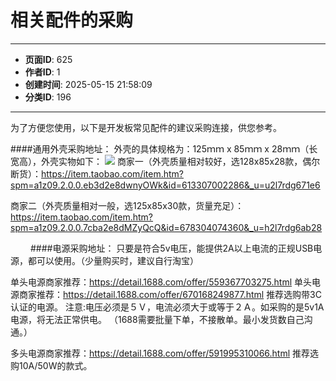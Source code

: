 # 相关配件的采购

---
- **页面ID**: 625
- **作者ID**: 1
- **创建时间**: 2025-05-15 21:58:09
- **分类ID**: 196
---

为了方便您使用，以下是开发板常见配件的建议采购连接，供您参考。

####通用外壳采购地址：
外壳的具体规格为：125ｍｍ x 85ｍｍ x 28ｍｍ（长宽高），外壳实物如下：
![](images/90d9e525_63c0faaa1ecd9.jpg)
商家一（外壳质量相对较好，选128x85x28款，偶尔断货）：https://item.taobao.com/item.htm?spm=a1z09.2.0.0.eb3d2e8dwnyOWk&id=613307002286&_u=u2l7rdg671e6

商家二（外壳质量相对一般，选125x85x30款，货量充足）：https://item.taobao.com/item.htm?spm=a1z09.2.0.0.7cba2e8dMZyQcQ&id=678304074360&_u=h2l7rdg6ab28

　　
####电源采购地址：
只要是符合5v电压，能提供2A以上电流的正规USB电源，都可以使用。（少量购买时，建议自行淘宝）

单头电源商家推荐：https://detail.1688.com/offer/559367703275.html
单头电源商家推荐：https://detail.1688.com/offer/670168249877.html
推荐选购带3C认证的电源。
注意:电压必须是５Ｖ，电流必须大于或等于２Ａ。如采购的是5v1A电源，将无法正常供电。
（1688需要批量下单，不接散单。最小发货数自己沟通。）

多头电源商家推荐：https://detail.1688.com/offer/591995310066.html
推荐选购10A/50W的款式。



